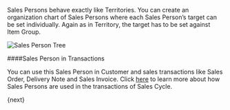 Sales Persons behave exactly like Territories. You can create an organization
chart of Sales Persons where each Sales Person’s target can be set
individually. Again as in Territory, the target has to be set against Item
Group.

<img class="screenshot" alt="Sales Person Tree" src="/assets/manual_erpnext_com/img/crm/sales-person-tree.png">

####Sales Person in Transactions

You can use this Sales Person in Customer and sales transactions like Sales Order, Delivery Note and Sales Invoice.
Click [here](https://erpnext.com/kb/selling/managing-sales-persons-in-sales-transactions) to learn more 
about how Sales Persons are used in the transactions of Sales Cycle.

{next}